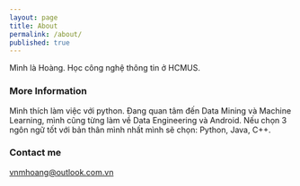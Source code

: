```yaml
---
layout: page
title: About
permalink: /about/
published: true
---
```


Mình là Hoàng. Học công nghệ thông tin ở HCMUS.

### More Information

Mình thích làm việc với python. 
Đang quan tâm đến Data Mining và Machine Learning, mình cũng từng làm về Data Engineering và Android. 
Nếu chọn 3 ngôn ngữ tốt với bản thân mình nhất mình sẽ chọn: Python, Java, C++.
### Contact me

[vnmhoang@outlook.com.vn](mailto:vnmhoang@outlook.com.vn)
